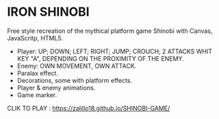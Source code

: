 # IRON SHINOBI

Free style recreation of the mythical platform game Shinobi with Canvas, JavaScritp, HTML5.

* Player: UP; DOWN; LEFT; RIGHT; JUMP; CROUCH; 2 ATTACKS WHIT KEY "A", DEPENDING ON THE PROXIMITY OF THE ENEMY.
* Enemy: OWN MOVEMENT, OWN ATTACK.
* Paralax effect. 
* Decorations, some with platform effects.
* Player & enemy animations.
* Game marker.

CLIK TO PLAY : https://zalillo18.github.io/SHINOBI-GAME/
